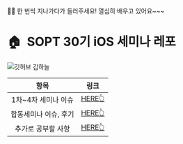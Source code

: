 🙋‍♀️ 한 번씩 지나가다가 들러주세요! 열심히 배우고 있어요~~~
# 🏠  SOPT 30기 iOS 세미나 레포
![깃허브 김하늘](https://user-images.githubusercontent.com/61109660/160548819-bee75408-cc57-4c35-a43c-03e007f9b210.png)

| 항목 | 링크 |
| :---: | :---: |
| 1차~4차 세미나 이슈 | [HERE👆](https://github.com/30th-THE-SOPT-iOS-Part/KimHaNeul/blob/8fd398000e5084ff529bcf9d22581f5c321ba665/ReadmeFiles/Seminar_Issues.md) |
| 합동세미나 이슈, 후기 | [HERE👆](https://github.com/30th-THE-SOPT-iOS-Part/KimHaNeul/blob/49387b5656c78c5a5e98f1af28a0271ce809e454/ReadmeFiles/Joint_Seminar.md) |
| 추가로 공부할 사항 | [HERE👆](https://github.com/30th-THE-SOPT-iOS-Part/KimHaNeul/blob/8fd398000e5084ff529bcf9d22581f5c321ba665/ReadmeFiles/Additional_Study_Plan.md) |
